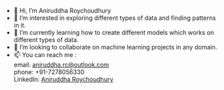 - 👋 Hi, I’m Aniruddha Roychoudhury
- 👀 I’m interested in exploring different types of data and finding patterns in it.
- 🌱 I’m currently learning how to create different models which works on different types of data.
- 💞️ I’m looking to collaborate on machine learning projects in any domain.
- 📫 You can reach me :<br>
      email: aniruddha.rc@outlook.com <br>
      phone: +91-7278056330 <br>
      LinkedIn: <a href="https://www.linkedin.com/in/aniruddha-roychoudhury/">Aniruddha Roychoudhury</a>

<!---
Aniru10/Aniru10 is a ✨ special ✨ repository because its `README.md` (this file) appears on your GitHub profile.
You can click the Preview link to take a look at your changes.
--->

